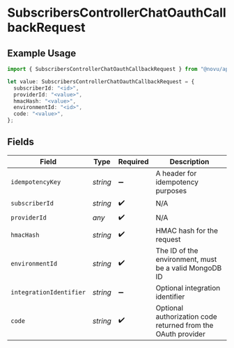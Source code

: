 # SubscribersControllerChatOauthCallbackRequest

## Example Usage

```typescript
import { SubscribersControllerChatOauthCallbackRequest } from "@novu/api/models/operations";

let value: SubscribersControllerChatOauthCallbackRequest = {
  subscriberId: "<id>",
  providerId: "<value>",
  hmacHash: "<value>",
  environmentId: "<id>",
  code: "<value>",
};
```

## Fields

| Field                                                        | Type                                                         | Required                                                     | Description                                                  |
| ------------------------------------------------------------ | ------------------------------------------------------------ | ------------------------------------------------------------ | ------------------------------------------------------------ |
| `idempotencyKey`                                             | *string*                                                     | :heavy_minus_sign:                                           | A header for idempotency purposes                            |
| `subscriberId`                                               | *string*                                                     | :heavy_check_mark:                                           | N/A                                                          |
| `providerId`                                                 | *any*                                                        | :heavy_check_mark:                                           | N/A                                                          |
| `hmacHash`                                                   | *string*                                                     | :heavy_check_mark:                                           | HMAC hash for the request                                    |
| `environmentId`                                              | *string*                                                     | :heavy_check_mark:                                           | The ID of the environment, must be a valid MongoDB ID        |
| `integrationIdentifier`                                      | *string*                                                     | :heavy_minus_sign:                                           | Optional integration identifier                              |
| `code`                                                       | *string*                                                     | :heavy_check_mark:                                           | Optional authorization code returned from the OAuth provider |
